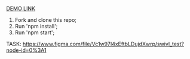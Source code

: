 [DEMO LINK](https://aleksey060790.github.io/swivl-test/)

1. Fork and clone this repo;
2. Run 'npm install';
3. Run 'npm start';

TASK: https://www.figma.com/file/Vc1w97I4xEftbLDujdXwrp/swivl_test?node-id=0%3A1